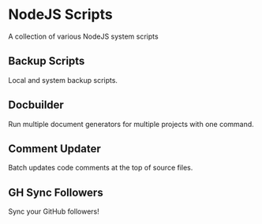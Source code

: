 # NodeJS Scripts

A collection of various NodeJS system scripts

## Backup Scripts
Local and system backup scripts.

## Docbuilder
Run multiple document generators for multiple projects with one command.

## Comment Updater
Batch updates code comments at the top of source files.

## GH Sync Followers
Sync your GitHub followers!
